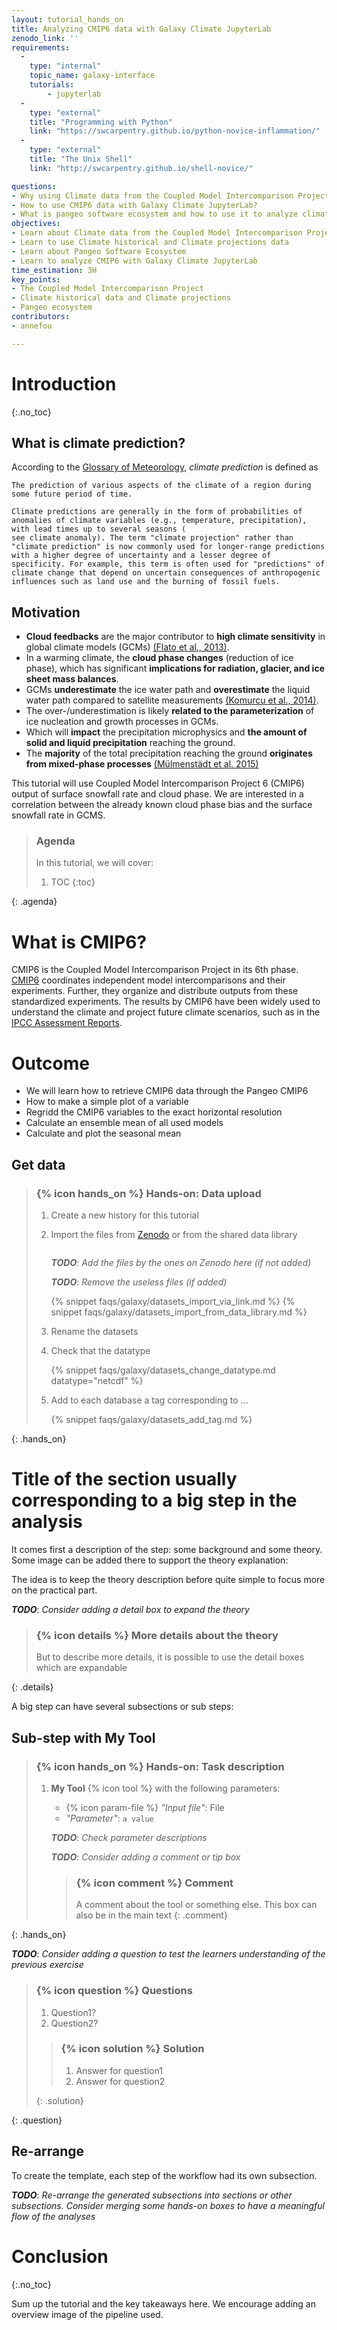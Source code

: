 ```yaml
---
layout: tutorial_hands_on
title: Analyzing CMIP6 data with Galaxy Climate JupyterLab
zenodo_link: ''
requirements:
  -
    type: "internal"
    topic_name: galaxy-interface
    tutorials:
        - jupyterlab
  -
    type: "external"
    title: "Programming with Python"
    link: "https://swcarpentry.github.io/python-novice-inflammation/"
  -
    type: "external"
    title: "The Unix Shell"
    link: "http://swcarpentry.github.io/shell-novice/"

questions:
- Why using Climate data from the Coupled Model Intercomparison Project (CMIP) Phase 6? 
- How to use CMIP6 data with Galaxy Climate JupyterLab?
- What is pangeo software ecosystem and how to use it to analyze climate data? 
objectives:
- Learn about Climate data from the Coupled Model Intercomparison Project
- Learn to use Climate historical and Climate projections data
- Learn about Pangeo Software Ecosystem
- Learn to analyze CMIP6 with Galaxy Climate JupyterLab
time_estimation: 3H
key_points:
- The Coupled Model Intercomparison Project
- Climate historical data and Climate projections
- Pangeo ecosystem
contributors:
- annefou

---
```



# Introduction
{:.no_toc}

<!-- This is a comment. -->
## What is climate prediction?

According to the [Glossary of Meteorology](https://glossary.ametsoc.org/wiki/Climate_prediction), _climate prediction_ is defined as 

~~~  
The prediction of various aspects of the climate of a region during some future period of time.

Climate predictions are generally in the form of probabilities of anomalies of climate variables (e.g., temperature, precipitation), with lead times up to several seasons (
see climate anomaly). The term "climate projection" rather than "climate prediction" is now commonly used for longer-range predictions with a higher degree of uncertainty and a lesser degree of specificity. For example, this term is often used for "predictions" of climate change that depend on uncertain consequences of anthropogenic influences such as land use and the burning of fossil fuels.
~~~

## Motivation
* **Cloud feedbacks** are the major contributor to **high climate sensitivity** in global climate models (GCMs) [(Flato et al., 2013)](https://www.cambridge.org/core/books/climate-change-2013-the-physical-science-basis/evaluation-of-climate-models/94BC2268C864F2C6A18436DB22BD1E5A).
* In a warming climate, the **cloud phase changes** (reduction of ice phase), which has significant **implications for radiation, glacier, and ice sheet mass balances**.
* GCMs **underestimate** the ice water path and **overestimate** the liquid water path compared to satellite measurements [(Komurcu et al., 2014)](https://doi.org/10.1002/2013JD021119).
* The over-/underestimation is likely **related to the parameterization** of ice nucleation and growth processes in GCMs.
* Which will **impact** the precipitation microphysics and **the amount of solid and liquid precipitation** reaching the ground. 
* The **majority** of the total precipitation reaching the ground **originates from mixed-phase processes** [(Mülmenstädt et al. 2015)](https://doi.org/10.1002/2015GL064604)



This tutorial will use Coupled Model Intercomparison Project 6 (CMIP6) output of surface snowfall rate and cloud phase. We are interested in a correlation between the already known cloud phase bias and the surface snowfall rate in GCMS.


> ### Agenda
>
> In this tutorial, we will cover:
>
> 1. TOC
> {:toc}
>
{: .agenda}

# What is CMIP6?
CMIP6 is the Coupled Model Intercomparison Project in its 6th phase. [CMIP6](https://esgf-node.llnl.gov/projects/cmip6/) coordinates independent model intercomparisons and their experiments. Further, they organize and distribute outputs from these standardized experiments. The results by CMIP6 have been widely used to understand the climate and project future climate scenarios, such as in the [IPCC Assessment Reports](https://www.ipcc.ch/).

# Outcome
* We will learn how to retrieve CMIP6 data through the Pangeo CMIP6
* How to make a simple plot of a variable
* Regridd the CMIP6 variables to the exact horizontal resolution
* Calculate an ensemble mean of all used models
* Calculate and plot the seasonal mean 
  
## Get data

> ### {% icon hands_on %} Hands-on: Data upload
>
> 1. Create a new history for this tutorial
> 2. Import the files from [Zenodo]() or from the shared data library
>
>    ```
>    
>    ```
>    ***TODO***: *Add the files by the ones on Zenodo here (if not added)*
>
>    ***TODO***: *Remove the useless files (if added)*
>
>    {% snippet faqs/galaxy/datasets_import_via_link.md %}
>    {% snippet faqs/galaxy/datasets_import_from_data_library.md %}
>
> 3. Rename the datasets
> 4. Check that the datatype
>
>    {% snippet faqs/galaxy/datasets_change_datatype.md datatype="netcdf" %}
>
> 5. Add to each database a tag corresponding to ...
>
>    {% snippet faqs/galaxy/datasets_add_tag.md %}
>
{: .hands_on}

# Title of the section usually corresponding to a big step in the analysis

It comes first a description of the step: some background and some theory.
Some image can be added there to support the theory explanation:


The idea is to keep the theory description before quite simple to focus more on the practical part.

***TODO***: *Consider adding a detail box to expand the theory*

> ### {% icon details %} More details about the theory
>
> But to describe more details, it is possible to use the detail boxes which are expandable
>
{: .details}

A big step can have several subsections or sub steps:


## Sub-step with **My Tool**

> ### {% icon hands_on %} Hands-on: Task description
>
> 1. **My Tool** {% icon tool %} with the following parameters:
>    - {% icon param-file %} *"Input file"*: File
>    - *"Parameter"*: `a value`
>
>    ***TODO***: *Check parameter descriptions*
>
>    ***TODO***: *Consider adding a comment or tip box*
>
>    > ### {% icon comment %} Comment
>    >
>    > A comment about the tool or something else. This box can also be in the main text
>    {: .comment}
>
{: .hands_on}

***TODO***: *Consider adding a question to test the learners understanding of the previous exercise*

> ### {% icon question %} Questions
>
> 1. Question1?
> 2. Question2?
>
> > ### {% icon solution %} Solution
> >
> > 1. Answer for question1
> > 2. Answer for question2
> >
> {: .solution}
>
{: .question}


## Re-arrange

To create the template, each step of the workflow had its own subsection.

***TODO***: *Re-arrange the generated subsections into sections or other subsections.
Consider merging some hands-on boxes to have a meaningful flow of the analyses*

# Conclusion
{:.no_toc}

Sum up the tutorial and the key takeaways here. We encourage adding an overview image of the
pipeline used.
